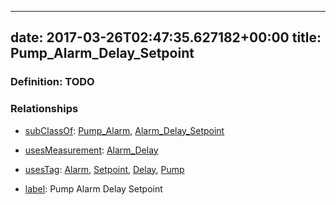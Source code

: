
---
date: 2017-03-26T02:47:35.627182+00:00
title: Pump_Alarm_Delay_Setpoint
---
### Definition: TODO

### Relationships

* [subClassOf](http://www.w3.org/2000/01/rdf-schema#subClassOf): [Pump_Alarm](https://brickschema.org/schema/1.0/Brick#Pump_Alarm), [Alarm_Delay_Setpoint](https://brickschema.org/schema/1.0/Brick#Alarm_Delay_Setpoint)

* [usesMeasurement](https://brickschema.org/schema/1.0/BrickFrame#usesMeasurement): [Alarm_Delay](https://brickschema.org/schema/1.0/Brick#Alarm_Delay)

* [usesTag](https://brickschema.org/schema/1.0/BrickFrame#usesTag): [Alarm](https://brickschema.org/schema/1.0/BrickTag#Alarm), [Setpoint](https://brickschema.org/schema/1.0/BrickTag#Setpoint), [Delay](https://brickschema.org/schema/1.0/BrickTag#Delay), [Pump](https://brickschema.org/schema/1.0/BrickTag#Pump)

* [label](http://www.w3.org/2000/01/rdf-schema#label): Pump Alarm Delay Setpoint

